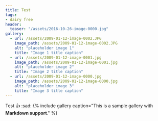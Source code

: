 ```yaml
---
title: Test
tags:
- dairy free
header:
  teaser: "/assets/2016-10-26-image-0000.jpg"
gallery:
  - url: /assets/2009-01-12-image-0002.JPG
    image_path: /assets/2009-01-12-image-0002.JPG
    alt: "placeholder image 1"
    title: "Image 1 title caption"
  - url: /assets/2009-01-12-image-0001.jpg
    image_path: /assets/2009-01-12-image-0001.jpg
    alt: "placeholder image 2"
    title: "Image 2 title caption"
  - url: /assets/2009-01-12-image-0000.jpg
    image_path: /assets/2009-01-12-image-0000.jpg
    alt: "placeholder image 3"
    title: "Image 3 title caption"
---
```

Test
:+1:
:sad:
{% include gallery caption="This is a sample gallery with **Markdown support**." %}
